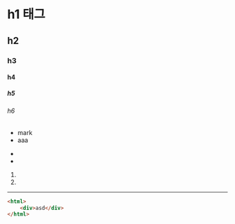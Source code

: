 # h1 태그
## h2
### h3
#### h4
##### h5
###### h6

* mark
* aaa

-
-

1.
2.

---

```html
<html>
    <div>asd</div>
</html>
```